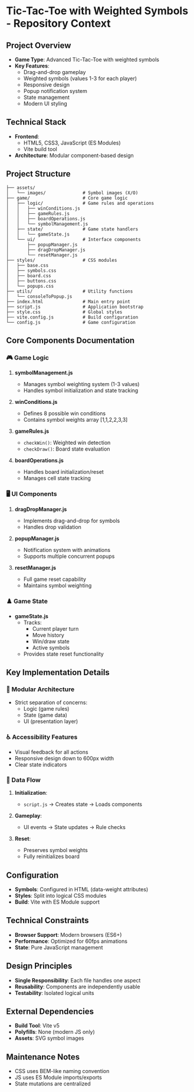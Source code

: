 # Tic-Tac-Toe with Weighted Symbols - Repository Context

## Project Overview
- **Game Type**: Advanced Tic-Tac-Toe with weighted symbols
- **Key Features**:
  - Drag-and-drop gameplay
  - Weighted symbols (values 1-3 for each player)
  - Responsive design
  - Popup notification system
  - State management
  - Modern UI styling

## Technical Stack
- **Frontend**: 
  - HTML5, CSS3, JavaScript (ES Modules)
  - Vite build tool
- **Architecture**: Modular component-based design

## Project Structure
```
├── assets/
│   └── images/              # Symbol images (X/O)
├── game/                    # Core game logic
│   ├── logic/               # Game rules and operations
│   │   ├── winConditions.js
│   │   ├── gameRules.js
│   │   ├── boardOperations.js
│   │   └── symbolManagement.js
│   ├── state/               # Game state handlers
│   │   └── gameState.js
│   └── ui/                  # Interface components
│       ├── popupManager.js
│       ├── dragDropManager.js
│       └── resetManager.js
├── styles/                  # CSS modules
│   ├── base.css
│   ├── symbols.css
│   ├── board.css
│   ├── buttons.css
│   └── popups.css
├── utils/                   # Utility functions
│   └── consoleToPopup.js
├── index.html               # Main entry point
├── script.js                # Application bootstrap
├── style.css                # Global styles
├── vite.config.js           # Build configuration
└── config.js                # Game configuration
```

## Core Components Documentation

### 🎮 Game Logic
1. **symbolManagement.js**
   - Manages symbol weighting system (1-3 values)
   - Handles symbol initialization and state tracking

2. **winConditions.js**
   - Defines 8 possible win conditions
   - Contains symbol weights array [1,1,2,2,3,3]

3. **gameRules.js**
   - `checkWin()`: Weighted win detection
   - `checkDraw()`: Board state evaluation

4. **boardOperations.js**
   - Handles board initialization/reset
   - Manages cell state tracking

### 🖥️ UI Components
1. **dragDropManager.js**
   - Implements drag-and-drop for symbols
   - Handles drop validation

2. **popupManager.js**
   - Notification system with animations
   - Supports multiple concurrent popups

3. **resetManager.js**
   - Full game reset capability
   - Maintains symbol weighting

### ♟️ Game State
- **gameState.js**
  - Tracks:
    - Current player turn
    - Move history
    - Win/draw state
    - Active symbols
  - Provides state reset functionality

## Key Implementation Details

### 🧩 Modular Architecture
- Strict separation of concerns:
  - Logic (game rules)
  - State (game data)
  - UI (presentation layer)

### ♿ Accessibility Features
- Visual feedback for all actions
- Responsive design down to 600px width
- Clear state indicators

### 🔄 Data Flow
1. **Initialization**:
   - `script.js` → Creates state → Loads components

2. **Gameplay**:
   - UI events → State updates → Rule checks

3. **Reset**:
   - Preserves symbol weights
   - Fully reinitializes board

## Configuration
- **Symbols**: Configured in HTML (data-weight attributes)
- **Styles**: Split into logical CSS modules
- **Build**: Vite with ES Module support

## Technical Constraints
- **Browser Support**: Modern browsers (ES6+)
- **Performance**: Optimized for 60fps animations
- **State**: Pure JavaScript management

## Design Principles
- **Single Responsibility**: Each file handles one aspect
- **Reusability**: Components are independently usable
- **Testability**: Isolated logical units

## External Dependencies
- **Build Tool**: Vite v5
- **Polyfills**: None (modern JS only)
- **Assets**: SVG symbol images

## Maintenance Notes
- CSS uses BEM-like naming convention
- JS uses ES Module imports/exports
- State mutations are centralized
